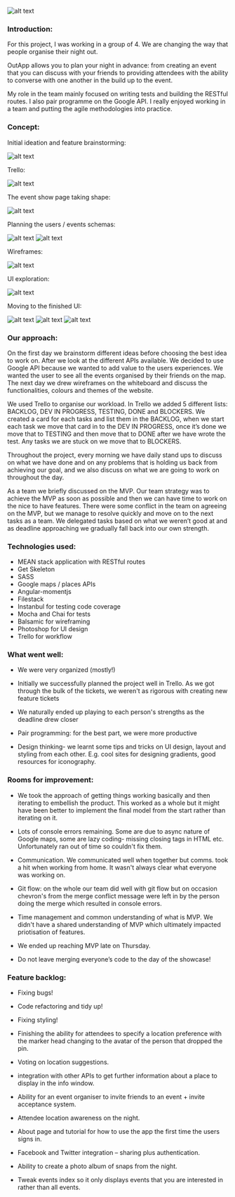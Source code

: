 
![alt text](https://i.imgur.com/moGchyH.png)


### Introduction:

For this project, I was working in a group of 4. We  are changing the way that people organise their night out. 

OutApp allows you to plan your night in advance: from creating an event that you can discuss with your friends to providing attendees with the ability to converse with one another in the build up to the event.

My role in the team mainly focused on writing tests and building the RESTful routes. I also pair programme on the Google API. I really enjoyed working in a team and putting the agile methodologies into practice. 



### Concept:

Initial ideation and feature brainstorming:

![alt text](https://i.imgur.com/0M1CuZT.png)

Trello:

![alt text](https://i.imgur.com/KSkeN6u.png)

The event show page taking shape:

![alt text](https://i.imgur.com/ryhLqsH.png)

Planning the users / events schemas:

![alt text](https://i.imgur.com/w5LSOGT.png)
![alt text](https://i.imgur.com/4J1xK4m.png)

Wireframes:

![alt text](https://i.imgur.com/WY4hHja.png)

UI exploration:

![alt text](https://i.imgur.com/4DvMmHE.png)

Moving to the finished UI:

![alt text](https://i.imgur.com/XPK7y9F.png)
![alt text](https://i.imgur.com/Q68OUHa.png)
![alt text](https://i.imgur.com/mdWIiZq.png)

### Our approach:

On the first day we brainstorm different ideas before choosing the best idea to work on. After we look at the different APIs available. We decided to use Google API because we wanted to add value to the users experiences. We wanted the user to see all the events organised by their friends on the map. The next day we drew wireframes on the whiteboard and discuss the functionalities, colours and themes of the website.  We used Trello to organise our workload.  In Trello we added 5 different lists: BACKLOG, DEV IN PROGRESS, TESTING, DONE and BLOCKERS.  We created a card for each tasks and list them in the BACKLOG, when we start each task we move that card in to the DEV IN PROGRESS, once it’s done we move that to TESTING and then move that to DONE after we have wrote the test. Any tasks we are stuck on we move that to BLOCKERS. Throughout the project, every morning  we have daily stand ups to discuss  on what we have done and on any problems that is holding us back from achieving our goal, and we also discuss on what we are going to work on throughout the day. As a team we briefly discussed on the MVP. Our team strategy was to achieve the MVP as soon as possible and then we can have time to work on the nice to have features. There were some conflict in the team on agreeing on the MVP, but we manage to resolve quickly and move on to the next tasks as a team. We delegated tasks based on what we weren’t good at and as deadline approaching we gradually fall back into our own strength. 

### Technologies used:

* MEAN stack application with RESTful routes
* Get Skeleton
* SASS
* Google maps / places APIs
* Angular-momentjs 
* Filestack
* Instanbul for testing code coverage
* Mocha and Chai for tests
* Balsamic for wireframing
* Photoshop for UI design
* Trello for workflow

### What went well:

* We were very organized (mostly!)

* Initially we successfully planned the project well in Trello. As we got through the bulk of the tickets, we weren't as rigorous with creating new feature tickets

* We naturally ended up playing to each person's strengths as the deadline drew closer

* Pair programming: for the best part, we were more productive

* Design thinking- we learnt some tips and tricks on UI design, layout and styling from each other. E.g. cool sites for designing gradients, good resources for iconography.


### Rooms for improvement:

* We took the approach of getting things working basically and then iterating to embellish the product. This worked as a whole but it might have been better to implement the final model from the start rather than iterating on it.

* Lots of console errors remaining. Some are due to async nature of Google maps, some are lazy coding- missing closing tags in HTML etc. Unfortunately ran out of time so couldn't fix them.

* Communication. We communicated well when together but comms. took a hit when working from home. It wasn't always clear what everyone was working on.

* Git flow: on the whole our team did well with git flow but on occasion chevron's from the merge conflict message were left in by the person doing the merge which resulted in console errors. 

* Time management and common understanding of what is MVP. We didn't have a shared understanding of MVP which ultimately impacted priotisation of features.

* We ended up reaching MVP late on Thursday. 

* Do not leave merging everyone’s code to the day of the showcase!


### Feature backlog:

* Fixing bugs!
 
* Code refactoring and tidy up!

* Fixing styling!

* Finishing the ability for attendees to specify a location preference with the marker head changing to the avatar of the person that dropped the pin.

* Voting on location suggestions.

* integration with other APIs to get further information about a place to display in the info window.

* Ability for an event organiser to invite friends to an event + invite acceptance system.

* Attendee location awareness on the night.

* About page and tutorial for how to use the app the first time the users signs in.

* Facebook and Twitter integration – sharing plus authentication.

* Ability to create a photo album of snaps from the night.

* Tweak events index so it only displays events that you are interested in rather than all events. 








